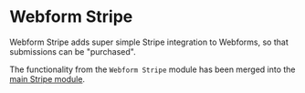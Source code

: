 # Webform Stripe

Webform Stripe adds super simple Stripe integration to Webforms, so that submissions can be "purchased".

The functionality from the `Webform Stripe` module has been merged into the [main Stripe module](https://github.com/backdrop-contrib/stripe).
